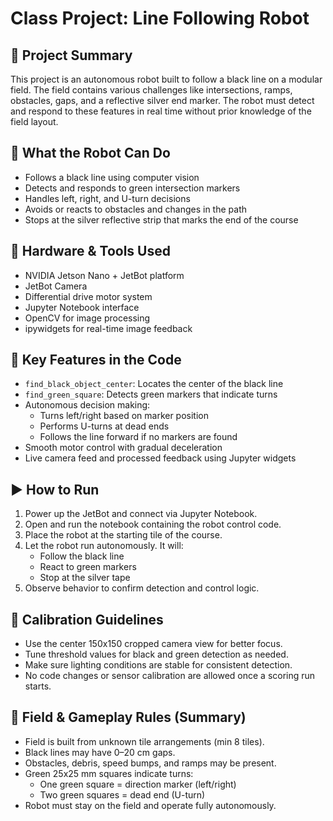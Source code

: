 # Class Project: Line Following Robot

## 📌 Project Summary
This project is an autonomous robot built to follow a black line on a modular field. The field contains various challenges like intersections, ramps, obstacles, gaps, and a reflective silver end marker. The robot must detect and respond to these features in real time without prior knowledge of the field layout.

## 🚗 What the Robot Can Do
- Follows a black line using computer vision
- Detects and responds to green intersection markers
- Handles left, right, and U-turn decisions
- Avoids or reacts to obstacles and changes in the path
- Stops at the silver reflective strip that marks the end of the course

## 🔧 Hardware & Tools Used
- NVIDIA Jetson Nano + JetBot platform
- JetBot Camera
- Differential drive motor system
- Jupyter Notebook interface
- OpenCV for image processing
- ipywidgets for real-time image feedback

## 🧠 Key Features in the Code
- `find_black_object_center`: Locates the center of the black line
- `find_green_square`: Detects green markers that indicate turns
- Autonomous decision making:
  - Turns left/right based on marker position
  - Performs U-turns at dead ends
  - Follows the line forward if no markers are found
- Smooth motor control with gradual deceleration
- Live camera feed and processed feedback using Jupyter widgets

## ▶️ How to Run
1. Power up the JetBot and connect via Jupyter Notebook.
2. Open and run the notebook containing the robot control code.
3. Place the robot at the starting tile of the course.
4. Let the robot run autonomously. It will:
   - Follow the black line
   - React to green markers
   - Stop at the silver tape
5. Observe behavior to confirm detection and control logic.

## 🧪 Calibration Guidelines
- Use the center 150x150 cropped camera view for better focus.
- Tune threshold values for black and green detection as needed.
- Make sure lighting conditions are stable for consistent detection.
- No code changes or sensor calibration are allowed once a scoring run starts.

## 🏁 Field & Gameplay Rules (Summary)
- Field is built from unknown tile arrangements (min 8 tiles).
- Black lines may have 0–20 cm gaps.
- Obstacles, debris, speed bumps, and ramps may be present.
- Green 25x25 mm squares indicate turns:
  - One green square = direction marker (left/right)
  - Two green squares = dead end (U-turn)
- Robot must stay on the field and operate fully autonomously.






